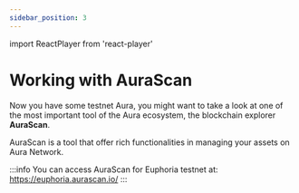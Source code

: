 ```yaml
---
sidebar_position: 3
---
```

import ReactPlayer from 'react-player'

# Working with AuraScan

Now you have some testnet Aura, you might want to take a look at one of the most important tool of the Aura ecosystem, the blockchain explorer **AuraScan**.

AuraScan is a tool that offer rich functionalities in managing your assets on Aura Network.

:::info
You can access AuraScan for Euphoria testnet at: https://euphoria.aurascan.io/
:::

<div className='player-wrapper'>
    <ReactPlayer 
        playing 
        controls 
        url='/video/Introduction_AuraScan.mp4' 
        className='react-player'
        width='100%'
        height='100%'
    />
</div>
